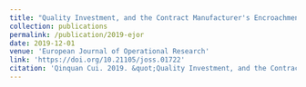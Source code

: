 ```yaml
---
title: "Quality Investment, and the Contract Manufacturer's Encroachment"
collection: publications
permalink: /publication/2019-ejor
date: 2019-12-01
venue: 'European Journal of Operational Research'
link: 'https://doi.org/10.21105/joss.01722'
citation: 'Qinquan Cui. 2019. &quot;Quality Investment, and the Contract Manufacturer's Encroachment.&quot; <i>European Journal of Operational Research</i> 279(2): 407-418.'
---
```

